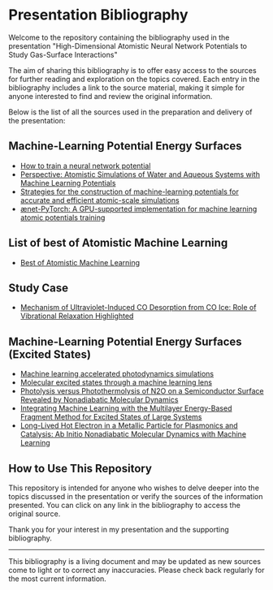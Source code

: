 # Presentation Bibliography

Welcome to the repository containing the bibliography used in the presentation "High-Dimensional Atomistic Neural Network Potentials to Study Gas-Surface Interactions" 

The aim of sharing this bibliography is to offer easy access to the sources for further reading and exploration on the topics covered. Each entry in the bibliography includes a link to the source material, making it simple for anyone interested to find and review the original information.

Below is the list of all the sources used in the preparation and delivery of the presentation:

## Machine-Learning Potential Energy Surfaces

- [How to train a neural network potential](https://pubs.aip.org/aip/jcp/article/159/12/121501/2913426/How-to-train-a-neural-network-potential)
- [Perspective: Atomistic Simulations of Water and Aqueous Systems with Machine Learning Potentials](https://arxiv.org/abs/2401.17875)
- [Strategies for the construction of machine-learning potentials for accurate and efficient atomic-scale simulations](https://iopscience.iop.org/article/10.1088/2632-2153/abfd96)
- [ænet-PyTorch: A GPU-supported implementation for machine learning atomic potentials training](https://pubs.aip.org/aip/jcp/article/158/16/164105/2885330/anet-PyTorch-A-GPU-supported-implementation-for)

## List of best of Atomistic Machine Learning

- [Best of Atomistic Machine Learning](https://github.com/JuDFTteam/best-of-atomistic-machine-learning)

## Study Case

- [Mechanism of Ultraviolet-Induced CO Desorption from CO Ice: Role of Vibrational Relaxation Highlighted](https://journals.aps.org/prl/abstract/10.1103/PhysRevLett.131.238001)

## Machine-Learning Potential Energy Surfaces (Excited States)

- [Machine learning accelerated photodynamics simulations](https://chemrxiv.org/engage/chemrxiv/article-details/646b7d47ccabde9f6e2eeaa4)
- [Molecular excited states through a machine learning lens](https://www.nature.com/articles/s41570-021-00278-1)
- [Photolysis versus Photothermolysis of N2O on a Semiconductor Surface Revealed by Nonadiabatic Molecular Dynamics](https://pubs.acs.org/doi/10.1021/jacs.2c10643)
- [Integrating Machine Learning with the Multilayer Energy-Based Fragment Method for Excited States of Large Systems](https://pubs.acs.org/doi/10.1021/acs.jpclett.9b03113)
- [Long-Lived Hot Electron in a Metallic Particle for Plasmonics and Catalysis: Ab Initio Nonadiabatic Molecular Dynamics with Machine Learning](https://pubs.acs.org/doi/10.1021/acsnano.0c04736)


## How to Use This Repository

This repository is intended for anyone who wishes to delve deeper into the topics discussed in the presentation or verify the sources of the information presented. You can click on any link in the bibliography to access the original source.

Thank you for your interest in my presentation and the supporting bibliography.

---

This bibliography is a living document and may be updated as new sources come to light or to correct any inaccuracies. Please check back regularly for the most current information.
